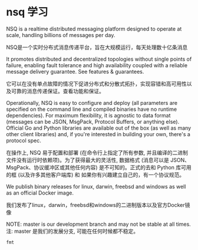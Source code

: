 # nsq 学习

NSQ is a realtime distributed messaging platform designed to operate at scale, handling billions of messages per day.

NSQ是一个实时分布式消息传递平台，旨在大规模运行，每天处理数十亿条消息

It promotes distributed and decentralized topologies without single points of failure, enabling fault tolerance and high availability coupled with a reliable message delivery guarantee. See features & guarantees.

它可以在没有单点故障的情况下促进分布式和分散式拓扑，实现容错和高可用性以及可靠的消息传递保证。查看功能和保证。

Operationally, NSQ is easy to configure and deploy (all parameters are specified on the command line and compiled binaries have no runtime dependencies). For maximum flexibility, it is agnostic to data format (messages can be JSON, MsgPack, Protocol Buffers, or anything else). Official Go and Python libraries are available out of the box (as well as many other client libraries) and, if you're interested in building your own, there's a protocol spec.

在操作上, NSQ 易于配置和部署 (在命令行上指定了所有参数, 并且编译的二进制文件没有运行时依赖项)。为了获得最大的灵活性, 数据格式 (消息可以是 JSON、MsgPack、协议缓冲区或其他任何内容) 是不可知的。正式的去和 Python 库可用的框 (以及许多其他客户端库) 和 如果你有兴趣建立自己的，有一个协议规范。

We publish binary releases for linux, darwin, freebsd and windows as well as an official Docker image.

我们发布了linux，darwin，freebsd和windows的二进制版本以及官方Docker镜像

NOTE: master is our development branch and may not be stable at all times.
注: master 是我们的发展分支, 可能在任何时候都不稳定。

```go
fmt





```